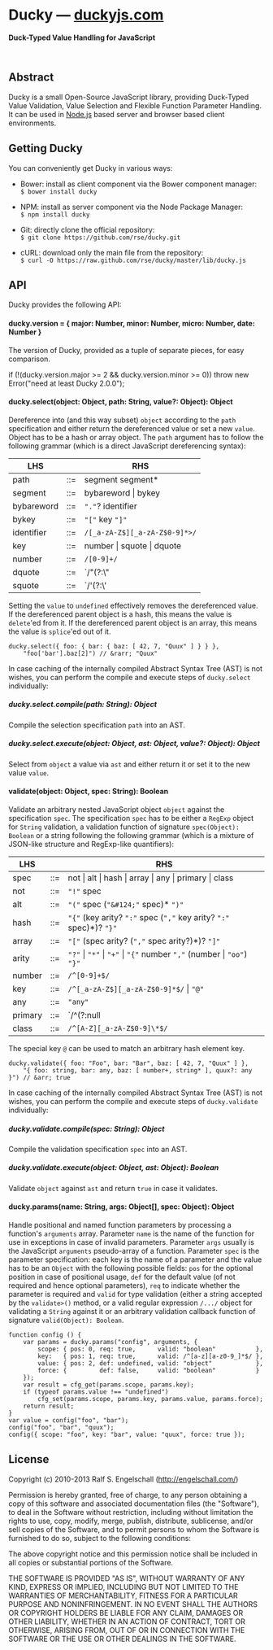 
Ducky &mdash; [duckyjs.com](http://duckyjs.com/)
================================================

**Duck-Typed Value Handling for JavaScript** 

<p/>
<img src="https://nodei.co/npm/ducky.png?downloads=true&stars=true" alt=""/>

<p/>
<img src="https://david-dm.org/rse/ducky.png" alt=""/>

Abstract
--------

Ducky is a small Open-Source JavaScript library, providing Duck-Typed
Value Validation, Value Selection and Flexible Function Parameter
Handling. It can be used in [Node.js](http://nodejs.org/) based server
and browser based client environments.

Getting Ducky
----------------

You can conveniently get Ducky in various ways:

- Bower: install as client component via the Bower component manager:<br/>
  `$ bower install ducky`

- NPM: install as server component via the Node Package Manager:<br/>
  `$ npm install ducky`

- Git: directly clone the official repository:<br/>
  `$ git clone https://github.com/rse/ducky.git`

- cURL: download only the main file from the repository:<br/>
  `$ curl -O https://raw.github.com/rse/ducky/master/lib/ducky.js`

API
---

Ducky provides the following API:

#### ducky.version = { major: Number, minor: Number, micro: Number, date: Number }

The version of Ducky, provided as a tuple of separate pieces, for easy comparison.

   if (!(ducky.version.major >= 2 && ducky.version.minor >= 0))
       throw new Error("need at least Ducky 2.0.0");

#### ducky.select(object: Object, path: String, value?: Object): Object

Dereference into (and this way subset) `object` according to the
`path` specification and either return the dereferenced value or
set a new `value`. Object has to be a hash or array object. The
`path` argument has to follow the following grammar (which is a
direct JavaScript dereferencing syntax):

LHS          |     | RHS                    
------------ | --- | -----------------------------
path         | ::= | segment segment\*       
segment      | ::= | bybareword &#124; bykey  
bybareword   | ::= | `"."`? identifier         
bykey        | ::= | `"["` key `"]"`            
identifier   | ::= | `/[_a-zA-Z$][_a-zA-Z$0-9]*>/`
key          | ::= | number &#124; squote &#124; dquote
number       | ::= | `/[0-9]+/`
dquote       | ::= | `/"(?:\\"|.)*?"/`
squote       | ::= | `/'(?:\\'|.)*?'/`

Setting the `value` to `undefined` effectively removes the
dereferenced value. If the dereferenced parent object is a hash, this
means the value is `delete`'ed from it. If the dereferenced parent
object is an array, this means the value is `splice`'ed out of it.

    ducky.select({ foo: { bar: { baz: [ 42, 7, "Quux" ] } } },
        "foo['bar'].baz[2]") // &rarr; "Quux"

In case caching of the internally compiled Abstract Syntax Tree (AST)
is not wishes, you can perform the compile and execute steps
of `ducky.select` individually:

##### ducky.select.compile(path: String): Object

Compile the selection specification `path` into an AST.

##### ducky.select.execute(object: Object, ast: Object, value?: Object): Object

Select from `object` a value via `ast` and either return it or set it to the new value `value`.

#### validate(object: Object, spec: String): Boolean

Validate an arbitrary nested JavaScript object `object` against the
specification `spec`. The specification `spec` has to be either
a `RegExp` object for `String` validation, a validation function of signature
`spec(Object): Boolean` or a string following the following grammar (which
is a mixture of JSON-like structure and RegExp-like quantifiers):

LHS          |     | RHS                    
------------ | --- | -----------------------------
spec         | ::= | not &#124; alt &#124; hash &#124; array &#124; any &#124; primary &#124; class
not          | ::= | `"!"` spec
alt          | ::= | `"("` spec (`"&#124;"` spec)\* `")"`
hash         | ::= | `"{"` (key arity? `":"` spec (`","` key arity? `":"` spec)\*)? `"}"`
array        | ::= | `"["` (spec arity? (`","` spec arity?)\*)? `"]"`
arity        | ::= | `"?"` &#124; `"*"` &#124; `"+"` &#124; `"{"` number `","` (number &#124; `"oo"`) `"}"`
number       | ::= | `/^[0-9]+$/`
key          | ::= | `/^[_a-zA-Z$][_a-zA-Z$0-9]*$/` &#124; `"@"`
any          | ::= | `"any"`
primary      | ::= | `/^(?:null|undefined|boolean|number|string|function|object)$/`
class        | ::= | `/^[A-Z][_a-zA-Z$0-9]\*$/`

The special key `@` can be used to match an arbitrary hash element key.

    ducky.validate({ foo: "Foo", bar: "Bar", baz: [ 42, 7, "Quux" ] },
        "{ foo: string, bar: any, baz: [ number+, string* ], quux?: any }") // &arr; true

In case caching of the internally compiled Abstract Syntax Tree (AST)
is not wishes, you can perform the compile and execute steps
of `ducky.validate` individually:

##### ducky.validate.compile(spec: String): Object

Compile the validation specification `spec` into an AST.

##### ducky.validate.execute(object: Object, ast: Object): Boolean

Validate `object` against `ast` and return `true` in case it validates.

#### ducky.params(name: String, args: Object[], spec: Object): Object

Handle positional and named function parameters by processing
a function's `arguments` array. Parameter `name` is the name
of the function for use in exceptions in case of invalid parameters.
Parameter `args` usually is the JavaScript `arguments` pseudo-array of
a function. Parameter `spec` is the parameter specification: each key
is the name of a parameter and the value has to be an `Object` with
the following possible fields: `pos` for the optional position in case
of positional usage, `def` for the default value (of not required
and hence optional parameters), `req` to indicate whether the
parameter is required and `valid` for type validation (either
a string accepted by the `validate>()` method,
or a valid regular expression `/.../` object
for validating a `String` against it or an arbitrary validation callback function
of signature `valid(Object): Boolean`.

    function config () {
        var params = ducky.params("config", arguments, {
            scope: { pos: 0, req: true,      valid: "boolean"           },
            key:   { pos: 1, req: true,      valid: /^[a-z][a-z0-9_]*$/ },
            value: { pos: 2, def: undefined, valid: "object"            },
            force: {         def: false,     valid: "boolean"           }
        });
        var result = cfg_get(params.scope, params.key);
        if (typeof params.value !== "undefined")
            cfg_set(params.scope, params.key, params.value, params.force);
        return result;
    }
    var value = config("foo", "bar");
    config("foo", "bar", "quux");
    config({ scope: "foo", key: "bar", value: "quux", force: true });

License
-------

Copyright (c) 2010-2013 Ralf S. Engelschall (http://engelschall.com/)

Permission is hereby granted, free of charge, to any person obtaining
a copy of this software and associated documentation files (the
"Software"), to deal in the Software without restriction, including
without limitation the rights to use, copy, modify, merge, publish,
distribute, sublicense, and/or sell copies of the Software, and to
permit persons to whom the Software is furnished to do so, subject to
the following conditions:

The above copyright notice and this permission notice shall be included
in all copies or substantial portions of the Software.

THE SOFTWARE IS PROVIDED "AS IS", WITHOUT WARRANTY OF ANY KIND,
EXPRESS OR IMPLIED, INCLUDING BUT NOT LIMITED TO THE WARRANTIES OF
MERCHANTABILITY, FITNESS FOR A PARTICULAR PURPOSE AND NONINFRINGEMENT.
IN NO EVENT SHALL THE AUTHORS OR COPYRIGHT HOLDERS BE LIABLE FOR ANY
CLAIM, DAMAGES OR OTHER LIABILITY, WHETHER IN AN ACTION OF CONTRACT,
TORT OR OTHERWISE, ARISING FROM, OUT OF OR IN CONNECTION WITH THE
SOFTWARE OR THE USE OR OTHER DEALINGS IN THE SOFTWARE.

